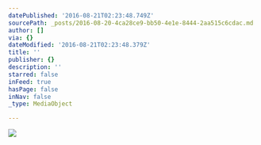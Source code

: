```yaml
---
datePublished: '2016-08-21T02:23:48.749Z'
sourcePath: _posts/2016-08-20-4ca28ce9-bb50-4e1e-8444-2aa515c6cdac.md
author: []
via: {}
dateModified: '2016-08-21T02:23:48.379Z'
title: ''
publisher: {}
description: ''
starred: false
inFeed: true
hasPage: false
inNav: false
_type: MediaObject

---
```

![](https://the-grid-user-content.s3-us-west-2.amazonaws.com/80164859-7528-4063-ad1f-1289e5f037dd.jpg)